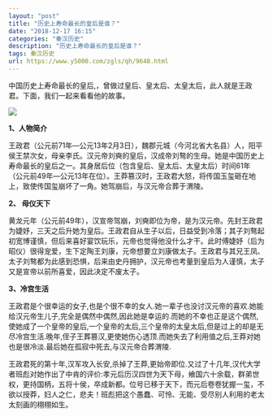 ```yaml
---
layout: "post"
title: "历史上寿命最长的皇后是谁？"
date: "2018-12-17 16:15"
categories: "秦汉历史"
description: "历史上寿命最长的皇后是谁？"
tags: 秦汉历史
url: https://www.y5000.com/zgls/qh/9648.html
---
```






中国历史上寿命最长的皇后,，曾做过皇后、皇太后、太皇太后，此人就是王政君。下面，我们一起来看看他的故事。

![](https://img.y5000.com/uploads/allimg/170109/093Z13Q6-0.jpg)

**1、人物简介**

王政君（公元前71年—公元13年2月3日），魏郡元城（今河北省大名县）人，阳平侯王禁次女，母亲李氏。汉元帝刘奭的皇后，汉成帝刘骜的生母。她是中国历史上寿命最长的皇后之一。其身居后位（包含皇后、皇太后、太皇太后）时间61年（公元前49年—公元13年在位）。王莽篡汉时，王政君大怒，将传国玉玺砸在地上，致使传国玺崩坏了一角。她驾崩后，与汉元帝合葬于渭陵。

**2、 母仪天下**

黄龙元年（公元前49年），汉宣帝驾崩，刘奭即位为帝，是为汉元帝。先封王政君为婕妤，三天之后升她为皇后。王政君自从生子以后，日益受到冷落；其子刘骜起初宽博谨慎，但后来喜好宴饮玩乐，元帝也觉得他没什么才干。此时傅婕妤（后为昭仪）很得宠爱，生下定陶王刘康，元帝想要立刘康做太子。王政君与其兄王凤、太子刘骜都为此感到恐惧，后来由史丹拥护，汉元帝也考量到皇后为人谨慎，太子又是宣帝以前所喜爱，因此决定不废太子。

**3、冷宫生活**

王政君是个很幸运的女子,也是个很不幸的女人.她一辈子也没讨汉元帝的喜欢.她能给汉元帝生儿子,完全是偶然中偶然,因此她是幸运的.而她的不幸也正是这个偶然,使她成了一个皇帝的皇后,一个皇帝的太后,三个皇帝的太皇太后,但是过上的却是无尽冷宫生活.晚年,侄子王葬篡汉,更使她伤心透顶.而她失去了利用值之后,王莽对她也是很冷淡.最后她在孤寂中死去,与汉元帝合葬渭陵.

王政君死的第十年,汉军攻入长安,杀掉了王莽,更始帝即位.又过了十几年,汉代大学者班彪对她作出了中肯的评价:孝元后历汉四世为天下母，飨国六十余载，群弟世权，更持国柄，五将十侯，卒成新都。位号已移于天下，而元后卷卷犹握一玺，不欲以授莽，妇人之仁，悲夫！班彪把这个愚蠢、可怜、无能、受尽别人利用的老太太刻画的栩栩如生。
